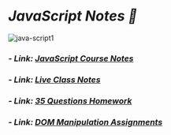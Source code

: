 # _JavaScript Notes 📝_
![java-script1](https://user-images.githubusercontent.com/91872149/185989247-028fa765-aae8-447e-8908-2fbc8e4299b3.jpg)<br>
### _- Link:_ _[JavaScript Course Notes](https://github.com/anupam-k/JavaScript-Concepts/tree/main/Complete%20JavaScript%20Course%20-%20LearnCodeOnline)_

### _- Link:_ _[Live Class Notes](https://github.com/anupam-k/JavaScript-Concepts/tree/main/Live%20Class)_

### _- Link:_ _[35 Questions Homework](https://github.com/anupam-k/JavaScript-Concepts/blob/main/JavaScript%20HW/35%20Questions.md)_

### _- Link:_ _[DOM Manipulation Assignments](https://github.com/anupam-k/JavaScript-Concepts/tree/main/DOM%20Manipulation)_

